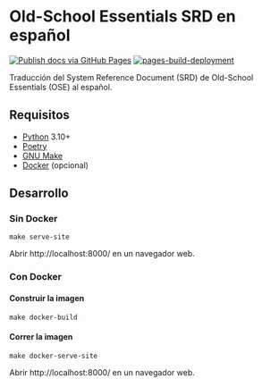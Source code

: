 # Old-School Essentials SRD en español
[![Publish docs via GitHub Pages](https://github.com/logoff/ose-srd-es/actions/workflows/build.yml/badge.svg)](https://github.com/logoff/ose-srd-es/actions/workflows/build.yml) [![pages-build-deployment](https://github.com/logoff/ose-srd-es/actions/workflows/pages/pages-build-deployment/badge.svg?branch=gh-pages)](https://github.com/logoff/ose-srd-es/actions/workflows/pages/pages-build-deployment)

Traducción del System Reference Document (SRD) de Old-School Essentials (OSE) al español.

## Requisitos

* [Python](https://www.python.org/) 3.10+
* [Poetry](https://python-poetry.org/)
* [GNU Make](https://www.gnu.org/software/make/)
* [Docker](https://www.docker.com/) (opcional)

## Desarrollo

### Sin Docker

```
make serve-site
```

Abrir http://localhost:8000/ en un navegador web.


### Con Docker

#### Construir la imagen

```
make docker-build
```

#### Correr la imagen

```
make docker-serve-site
```

Abrir http://localhost:8000/ en un navegador web.
